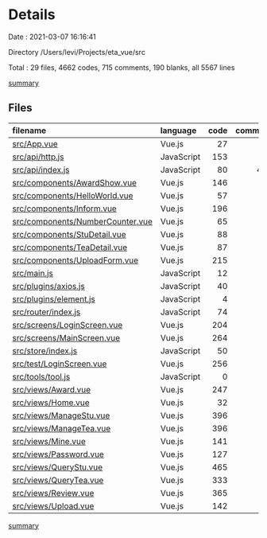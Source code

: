 # Details

Date : 2021-03-07 16:16:41

Directory /Users/levi/Projects/eta_vue/src

Total : 29 files,  4662 codes, 715 comments, 190 blanks, all 5567 lines

[summary](results.md)

## Files
| filename | language | code | comment | blank | total |
| :--- | :--- | ---: | ---: | ---: | ---: |
| [src/App.vue](/src/App.vue) | Vue.js | 27 | 0 | 4 | 31 |
| [src/api/http.js](/src/api/http.js) | JavaScript | 153 | 58 | 19 | 230 |
| [src/api/index.js](/src/api/index.js) | JavaScript | 80 | 442 | 55 | 577 |
| [src/components/AwardShow.vue](/src/components/AwardShow.vue) | Vue.js | 146 | 3 | 8 | 157 |
| [src/components/HelloWorld.vue](/src/components/HelloWorld.vue) | Vue.js | 57 | 0 | 3 | 60 |
| [src/components/Inform.vue](/src/components/Inform.vue) | Vue.js | 196 | 7 | 6 | 209 |
| [src/components/NumberCounter.vue](/src/components/NumberCounter.vue) | Vue.js | 65 | 0 | 5 | 70 |
| [src/components/StuDetail.vue](/src/components/StuDetail.vue) | Vue.js | 88 | 9 | 4 | 101 |
| [src/components/TeaDetail.vue](/src/components/TeaDetail.vue) | Vue.js | 87 | 9 | 4 | 100 |
| [src/components/UploadForm.vue](/src/components/UploadForm.vue) | Vue.js | 215 | 17 | 5 | 237 |
| [src/main.js](/src/main.js) | JavaScript | 12 | 0 | 3 | 15 |
| [src/plugins/axios.js](/src/plugins/axios.js) | JavaScript | 40 | 12 | 10 | 62 |
| [src/plugins/element.js](/src/plugins/element.js) | JavaScript | 4 | 0 | 2 | 6 |
| [src/router/index.js](/src/router/index.js) | JavaScript | 74 | 4 | 5 | 83 |
| [src/screens/LoginScreen.vue](/src/screens/LoginScreen.vue) | Vue.js | 204 | 15 | 8 | 227 |
| [src/screens/MainScreen.vue](/src/screens/MainScreen.vue) | Vue.js | 264 | 11 | 5 | 280 |
| [src/store/index.js](/src/store/index.js) | JavaScript | 50 | 3 | 3 | 56 |
| [src/test/LoginScreen.vue](/src/test/LoginScreen.vue) | Vue.js | 256 | 14 | 1 | 271 |
| [src/tools/tool.js](/src/tools/tool.js) | JavaScript | 0 | 0 | 1 | 1 |
| [src/views/Award.vue](/src/views/Award.vue) | Vue.js | 247 | 12 | 4 | 263 |
| [src/views/Home.vue](/src/views/Home.vue) | Vue.js | 32 | 0 | 3 | 35 |
| [src/views/ManageStu.vue](/src/views/ManageStu.vue) | Vue.js | 396 | 16 | 3 | 415 |
| [src/views/ManageTea.vue](/src/views/ManageTea.vue) | Vue.js | 396 | 16 | 3 | 415 |
| [src/views/Mine.vue](/src/views/Mine.vue) | Vue.js | 141 | 4 | 5 | 150 |
| [src/views/Password.vue](/src/views/Password.vue) | Vue.js | 127 | 1 | 4 | 132 |
| [src/views/QueryStu.vue](/src/views/QueryStu.vue) | Vue.js | 465 | 21 | 3 | 489 |
| [src/views/QueryTea.vue](/src/views/QueryTea.vue) | Vue.js | 333 | 19 | 4 | 356 |
| [src/views/Review.vue](/src/views/Review.vue) | Vue.js | 365 | 15 | 4 | 384 |
| [src/views/Upload.vue](/src/views/Upload.vue) | Vue.js | 142 | 7 | 6 | 155 |

[summary](results.md)